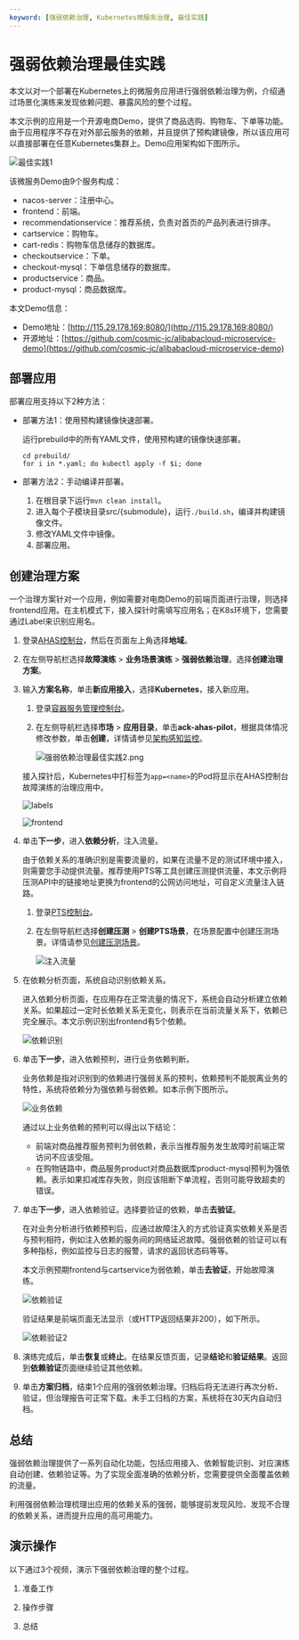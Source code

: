 ```yaml
---
keyword: [强弱依赖治理, Kubernetes微服务治理, 最佳实践]
---
```


# 强弱依赖治理最佳实践

本文以对一个部署在Kubernetes上的微服务应用进行强弱依赖治理为例，介绍通过场景化演练来发现依赖问题、暴露风险的整个过程。

本文示例的应用是一个开源电商Demo，提供了商品选购、购物车、下单等功能。由于应用程序不存在对外部云服务的依赖，并且提供了预构建镜像，所以该应用可以直接部署在任意Kubernetes集群上。Demo应用架构如下图所示。

![最佳实践1](https://static-aliyun-doc.oss-cn-hangzhou.aliyuncs.com/assets/img/zh-CN/3433662061/p172998.png)

该微服务Demo由9个服务构成：

-   nacos-server：注册中心。
-   frontend：前端。
-   recommendationservice：推荐系统，负责对首页的产品列表进行排序。
-   cartservice：购物车。
-   cart-redis：购物车信息储存的数据库。
-   checkoutservice：下单。
-   checkout-mysql：下单信息储存的数据库。
-   productservice：商品。
-   product-mysql：商品数据库。

本文Demo信息：

-   Demo地址：[http://115.29.178.169:8080/](http://115.29.178.169:8080/)
-   开源地址：[https://github.com/cosmic-jc/alibabacloud-microservice-demo](https://github.com/cosmic-jc/alibabacloud-microservice-demo)

## 部署应用

部署应用支持以下2种方法：

-   部署方法1：使用预构建镜像快速部署。

    运行prebuild中的所有YAML文件，使用预构建的镜像快速部署。

    ```
    cd prebuild/
    for i in *.yaml; do kubectl apply -f $i; done
    ```

-   部署方法2：手动编译并部署。
    1.  在根目录下运行`mvn clean install`。
    2.  进入每个子模块目录src/\{submodule\}，运行`./build.sh`，编译并构建镜像文件。
    3.  修改YAML文件中镜像。
    4.  部署应用。

## 创建治理方案

一个治理方案针对一个应用，例如需要对电商Demo的前端页面进行治理，则选择frontend应用。在主机模式下，接入探针时需填写应用名；在K8s环境下，您需要通过Label来识别应用名。

1.  登录[AHAS控制台](https://ahas.console.aliyun.com)，然后在页面左上角选择**地域**。

2.  在左侧导航栏选择**故障演练** \> **业务场景演练** \> **强弱依赖治理**，选择**创建治理方案**。

3.  输入**方案名称**，单击**新应用接入**，选择**Kubernetes**，接入新应用。

    1.  登录[容器服务管理控制台](https://cs.console.aliyun.com)。

    2.  在左侧导航栏选择**市场** \> **应用目录**，单击**ack-ahas-pilot**，根据具体情况修改参数，单击**创建**，详情请参见[架构感知监控](/cn.zh-CN/Kubernetes集群用户指南/监控管理/架构感知监控.md)。

        ![强弱依赖治理最佳实践2.png](https://static-aliyun-doc.oss-cn-hangzhou.aliyuncs.com/assets/img/zh-CN/3433662061/p173036.png)

    接入探针后，Kubernetes中打标签为`app=<name>`的Pod将显示在AHAS控制台故障演练的治理应用中。

    ![labels](https://static-aliyun-doc.oss-cn-hangzhou.aliyuncs.com/assets/img/zh-CN/3433662061/p173041.png)

    ![frontend](https://static-aliyun-doc.oss-cn-hangzhou.aliyuncs.com/assets/img/zh-CN/3433662061/p173070.png)

4.  单击**下一步**，进入**依赖分析**，注入流量。

    由于依赖关系的准确识别是需要流量的，如果在流量不足的测试环境中接入，则需要您手动提供流量。推荐使用PTS等工具创建压测提供流量，本文示例将压测API中的链接地址更换为frontend的公网访问地址，可自定义流量注入链路。

    1.  登录[PTS控制台](https://pts.aliyun.com/platinum/index.htm)。

    2.  在左侧导航栏选择**创建压测** \> **创建PTS场景**，在场景配置中创建压测场景。详情请参见[创建压测场景]()。

        ![注入流量](https://static-aliyun-doc.oss-cn-hangzhou.aliyuncs.com/assets/img/zh-CN/3433662061/p173046.png)

5.  在依赖分析页面，系统自动识别依赖关系。

    进入依赖分析页面，在应用存在正常流量的情况下，系统会自动分析建立依赖关系。如果超过一定时长依赖关系无变化，则表示在当前流量关系下，依赖已完全展示。本文示例识别出frontend有5个依赖。

    ![依赖识别](https://static-aliyun-doc.oss-cn-hangzhou.aliyuncs.com/assets/img/zh-CN/3433662061/p173077.png)

6.  单击**下一步**，进入依赖预判，进行业务依赖判断。

    业务依赖是指对识别到的依赖进行强弱关系的预判，依赖预判不能脱离业务的特性，系统将依赖分为强依赖与弱依赖。如本示例下图所示。

    ![业务依赖](https://static-aliyun-doc.oss-cn-hangzhou.aliyuncs.com/assets/img/zh-CN/4433662061/p173082.png)

    通过以上业务依赖的预判可以得出以下结论：

    -   前端对商品推荐服务预判为弱依赖，表示当推荐服务发生故障时前端正常访问不应该受阻。
    -   在购物链路中，商品服务product对商品数据库product-mysql预判为强依赖。表示如果扣减库存失败，则应该阻断下单流程，否则可能导致超卖的错误。
7.  单击**下一步**，进入依赖验证。选择要验证的依赖，单击**去验证**。

    在对业务分析进行依赖预判后，应通过故障注入的方式验证真实依赖关系是否与预判相符，例如注入依赖的服务间的网络延迟故障。强弱依赖的验证可以有多种指标，例如监控与日志的报警，请求的返回状态码等等。

    本文示例预期frontend与cartservice为弱依赖，单击**去验证**，开始故障演练。

    ![依赖验证](https://static-aliyun-doc.oss-cn-hangzhou.aliyuncs.com/assets/img/zh-CN/4433662061/p173086.png)

    验证结果是前端页面无法显示（或HTTP返回结果非200），如下所示。

    ![依赖验证2](https://static-aliyun-doc.oss-cn-hangzhou.aliyuncs.com/assets/img/zh-CN/4433662061/p173089.png)

8.  演练完成后，单击**恢复**或**终止**。在结果反馈页面，记录**结论**和**验证结果**。返回到**依赖验证**页面继续验证其他依赖。

9.  单击**方案归档**，结束1个应用的强弱依赖治理。归档后将无法进行再次分析、验证，但治理报告可正常下载。未手工归档的方案，系统将在30天内自动归档。


## 总结

强弱依赖治理提供了一系列自动化功能，包括应用接入、依赖智能识别、对应演练自动创建、依赖验证等。为了实现全面准确的依赖分析，您需要提供全面覆盖依赖的流量。

利用强弱依赖治理梳理出应用的依赖关系的强弱，能够提前发现风险、发现不合理的依赖关系，进而提升应用的高可用能力。

## 演示操作

以下通过3个视频，演示下强弱依赖治理的整个过程。

1.  准备工作



2.  操作步骤



3.  总结




